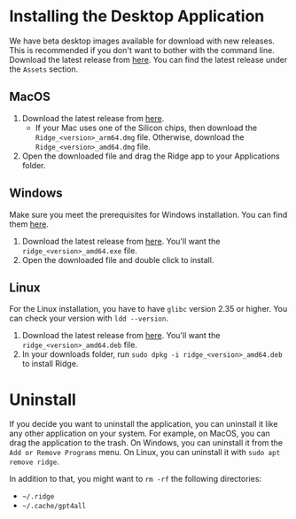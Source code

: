 # Installing the Desktop Application

We have beta desktop images available for download with new releases. This is recommended if you don't want to bother with the command line. Download the latest release from [here](https://github.com/ridge-ai/ridge/releases). You can find the latest release under the `Assets` section.

## MacOS

1. Download the latest release from [here](https://github.com/ridge-ai/ridge/releases).
    - If your Mac uses one of the Silicon chips, then download the `Ridge_<version>_arm64.dmg` file. Otherwise, download the `Ridge_<version>_amd64.dmg` file.
2. Open the downloaded file and drag the Ridge app to your Applications folder.

## Windows

Make sure you meet the prerequisites for Windows installation. You can find them [here](windows_install.md#prerequisites).

1. Download the latest release from [here](https://github.com/ridge-ai/ridge/releases). You'll want the `ridge_<version>_amd64.exe` file.
2. Open the downloaded file and double click to install.

## Linux

For the Linux installation, you have to have `glibc` version 2.35 or higher. You can check your version with `ldd --version`.

1. Download the latest release from [here](https://github.com/ridge-ai/ridge/releases). You'll want the `ridge_<version>_amd64.deb` file.
2. In your downloads folder, run `sudo dpkg -i ridge_<version>_amd64.deb` to install Ridge.


# Uninstall

If you decide you want to uninstall the application, you can uninstall it like any other application on your system. For example, on MacOS, you can drag the application to the trash. On Windows, you can uninstall it from the `Add or Remove Programs` menu. On Linux, you can uninstall it with `sudo apt remove ridge`.

In addition to that, you might want to `rm -rf` the following directories:
- `~/.ridge`
- `~/.cache/gpt4all`
